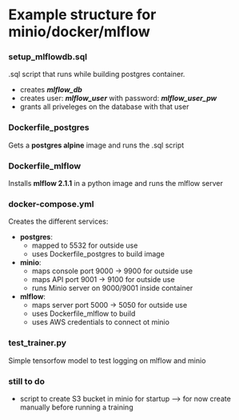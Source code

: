# Example structure for minio/docker/mlflow

### setup_mlflowdb.sql
.sql script that runs while building postgres container.
- creates ***mlflow_db***
- creates user: ***mlflow_user*** with password: ***mlflow_user_pw***
- grants all priveleges on the database with that user

### Dockerfile_postgres
Gets a **postgres alpine** image and runs the .sql script

### Dockerfile_mlflow
Installs **mlflow 2.1.1** in a python image and runs the mlflow server

### docker-compose.yml
Creates the different services:
- **postgres**:
    - mapped to 5532 for outside use
    - uses Dockerfile_postgres to build image
- **minio**:
    - maps console port 9000 -> 9900 for outside use
    - maps API port 9001 -> 9100 for outside use
    - runs Minio server on 9000/9001 inside container
- **mlflow**:
    - maps server port 5000 -> 5050 for outside use
    - uses Dockerfile_mlflow to build
    - uses AWS credentials to connect ot minio

### test_trainer.py
Simple tensorfow model to test logging on mlflow and minio

### still to do
- script to create S3 bucket in minio for startup --> for now create manually before running a training